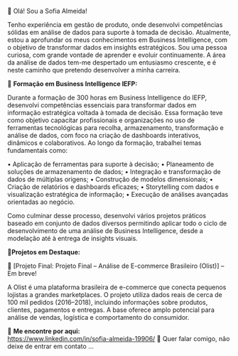 
 👋 Olá! Sou a Sofia Almeida! 
 
Tenho experiência em gestão de produto, onde desenvolvi competências sólidas em análise de dados para suporte à tomada de decisão. Atualmente, estou a aprofundar os meus conhecimentos em Business Intelligence, com o objetivo de transformar dados em insights estratégicos.
Sou uma pessoa curiosa, com grande vontade de aprender e evoluir continuamente. A área da análise de dados tem-me despertado um entusiasmo crescente, e é neste caminho que pretendo desenvolver a minha carreira.

🔹 **Formação em Business Intelligence IEFP:**

Durante a formação de 300 horas em Business Intelligence do IEFP, desenvolvi competências essenciais para transformar dados em informação estratégica voltada à tomada de decisão. Essa formação teve como objetivo capacitar profissionais e organizações no uso de ferramentas tecnológicas para recolha, armazenamento, transformação e análise de dados, com foco na criação de dashboards interativos, dinâmicos e colaborativos.
Ao longo da formação, trabalhei temas fundamentais como:

•	Aplicação de ferramentas para suporte à decisão;
•	Planeamento de soluções de armazenamento de dados;
•	Integração e transformação de dados de múltiplas origens;
•	Construção de modelos dimensionais;
•	Criação de relatórios e dashboards eficazes;
•	Storytelling com dados e visualização estratégica de informação;
•	Execução de análises avançadas orientadas ao negócio.

Como culminar desse processo, desenvolvi vários projetos práticos baseado em conjunto de dados diversos permitindo aplicar todo o ciclo de desenvolvimento de uma análise de Business Intelligence, desde a modelação até à entrega de insights visuais.


🔹**Projetos em Destaque:**

📌 [Projeto Final: Projeto Final – Análise de E-commerce Brasileiro (Olist)]   – Em breve!  

A Olist é uma plataforma brasileira de e-commerce que conecta pequenos lojistas a grandes marketplaces. O projeto utiliza dados reais de cerca de 100 mil pedidos (2016–2018), incluindo informações sobre produtos, clientes, pagamentos e entregas. A base oferece amplo potencial para análise de vendas, logística e comportamento do consumidor.


🔹 **Me encontre por aqui:**  
 https://www.linkedin.com/in/sofia-almeida-19906/ 💬 Quer falar comigo, não deixe de entrar em contato ...

